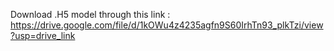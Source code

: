 Download .H5 model through this link : https://drive.google.com/file/d/1kOWu4z4235agfn9S60IrhTn93_plkTzi/view?usp=drive_link
